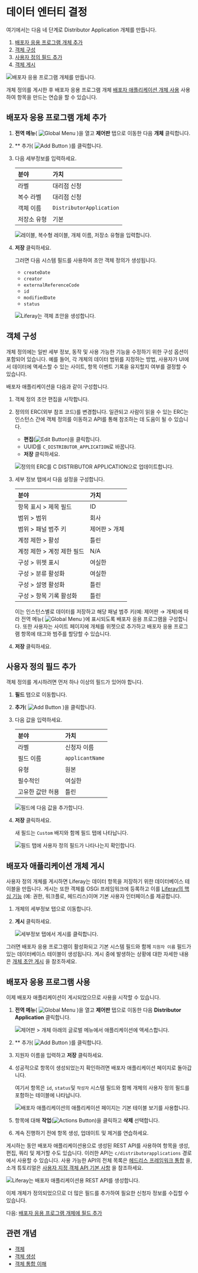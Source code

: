 # 데이터 엔터티 결정

여기에서는 다음 네 단계로 Distributor Application 개체를 만듭니다.

1. [배포자 응용 프로그램 개체 추가](#adding-the-distributor-application-object)
1. [객체 구성](#configuring-the-object)
1. [사용자 정의 필드 추가](#adding-a-custom-field)
1. [객체 게시](#publishing-the-distributor-application-object)

![배포자 응용 프로그램 개체를 만듭니다.](./determining-data-entities/images/01.png)

개체 정의를 게시한 후 배포자 응용 프로그램 개체 [배포자 애플리케이션 개체 사용](#using-distributor-applications) 사용하여 항목을 만드는 연습을 할 수 있습니다.

## 배포자 응용 프로그램 개체 추가

1. **전역 메뉴**( ![Global Menu](../../images/icon-applications-menu.png) )을 열고 **제어판** 탭으로 이동한 다음 **개체** 클릭합니다.

1. ** 추가( ![Add Button](../../images/icon-add.png) )를 클릭합니다.

1. 다음 세부정보를 입력하세요.

   | 분야     | 가치                       |
   |:------ |:------------------------ |
   | 라벨     | 대리점 신청                   |
   | 복수 라벨  | 대리점 신청                   |
   | 객체 이름  | `DistributorApplication` |
   | 저장소 유형 | 기본                       |

   ![레이블, 복수형 레이블, 개체 이름, 저장소 유형을 입력합니다.](./determining-data-entities/images/02.png)

1. **저장** 클릭하세요.

   그러면 다음 시스템 필드를 사용하여 초안 객체 정의가 생성됩니다.

      * `createDate`
      * `creator`
      * `externalReferenceCode`
      * `id`
      * `modifiedDate`
      * `status`

   ![Liferay는 객체 초안을 생성합니다.](./determining-data-entities/images/03.png)

## 객체 구성

개체 정의에는 일반 세부 정보, 동작 및 사용 가능한 기능을 수정하기 위한 구성 옵션이 포함되어 있습니다. 예를 들어, 각 개체의 데이터 범위를 지정하는 방법, 사용자가 UI에서 데이터에 액세스할 수 있는 사이트, 항목 이벤트 기록을 유지할지 여부를 결정할 수 있습니다.

배포자 애플리케이션을 다음과 같이 구성합니다.

1. 객체 정의 초안 편집을 시작합니다.

1. 정의의 ERC(외부 참조 코드)를 변경합니다. 일관되고 사람이 읽을 수 있는 ERC는 인스턴스 간에 객체 정의를 이동하고 API를 통해 참조하는 데 도움이 될 수 있습니다.

   * **편집**(![Edit Button](../../images/icon-edit.png))을 클릭합니다.
   * UUID를 `C_DISTRIBUTOR_APPLICATION`로 바꿉니다.
   * **저장** 클릭하세요.

   ![정의의 ERC를 C **DISTRIBUTOR** APPLICATION으로 업데이트합니다.](./determining-data-entities/images/04.png)

1. 세부 정보 탭에서 다음 설정을 구성합니다.

   | 분야               | 가치       |
   |:---------------- |:-------- |
   | 항목 표시 > 제목 필드    | ID       |
   | 범위 > 범위          | 회사       |
   | 범위 > 패널 범주 키     | 제어판 > 개체 |
   | 계정 제한 > 활성       | 틀린       |
   | 계정 제한 > 계정 제한 필드 | N/A      |
   | 구성 > 위젯 표시       | 여실한      |
   | 구성 > 분류 활성화      | 여실한      |
   | 구성 > 설명 활성화      | 틀린       |
   | 구성 > 항목 기록 활성화   | 틀린       |

   이는 인스턴스별로 데이터를 저장하고 해당 패널 범주 키(예: 제어판 &rarr; 개체)에 따라 전역 메뉴( ![Global Menu](../../images/icon-applications-menu.png) )에 표시되도록 배포자 응용 프로그램을 구성합니다. 또한 사용자는 사이트 페이지에 개체를 위젯으로 추가하고 배포자 응용 프로그램 항목에 태그와 범주를 할당할 수 있습니다.

1. **저장** 클릭하세요.

## 사용자 정의 필드 추가

객체 정의를 게시하려면 먼저 하나 이상의 필드가 있어야 합니다.

1. **필드** 탭으로 이동합니다.

1. **추가**( ![Add Button](../../images/icon-add.png) )을 클릭합니다.

1. 다음 값을 입력하세요.

   | 분야        | 가치              |
   |:--------- |:--------------- |
   | 라벨        | 신청자 이름          |
   | 필드 이름     | `applicantName` |
   | 유형        | 원본              |
   | 필수적인      | 여실한             |
   | 고유한 값만 허용 | 틀린              |

   ![필드에 다음 값을 추가합니다.](./determining-data-entities/images/05.png)

1. **저장** 클릭하세요.

   새 필드는 `Custom` 배지와 함께 필드 탭에 나타납니다.

   ![필드 탭에 사용자 정의 필드가 나타나는지 확인합니다.](./determining-data-entities/images/06.png)

## 배포자 애플리케이션 개체 게시

사용자 정의 개체를 게시하면 Liferay는 데이터 항목을 저장하기 위한 데이터베이스 테이블을 만듭니다. 게시는 또한 객체를 OSGi 프레임워크에 등록하고 이를 [Liferay의 핵심 기능](https://learn.liferay.com/w/dxp/building-applications/objects/understanding-object-integrations) (예: 권한, 워크플로, 헤드리스)이며 기본 사용자 인터페이스를 제공합니다.

1. 개체의 세부정보 탭으로 이동합니다.

1. **게시** 클릭하세요.
   
   ![세부정보 탭에서 게시를 클릭합니다.](./determining-data-entities/images/07.png)

그러면 배포자 응용 프로그램이 활성화되고 기본 시스템 필드와 함께 `지원자 이름` 필드가 있는 데이터베이스 테이블이 생성됩니다. 게시 중에 발생하는 상황에 대한 자세한 내용은 [개체 초안 게시](https://learn.liferay.com/en/w/dxp/building-applications/objects/creating-and-managing-objects/creating-objects#publishing-object-drafts) 을 참조하세요.

## 배포자 응용 프로그램 사용

이제 배포자 애플리케이션이 게시되었으므로 사용을 시작할 수 있습니다.

1. **전역 메뉴**( ![Global Menu](../../images/icon-applications-menu.png) )을 열고 **제어판** 탭으로 이동한 다음 **Distributor Application** 클릭합니다.
   
   ![제어판 > 개체 아래의 글로벌 메뉴에서 애플리케이션에 액세스합니다.](./determining-data-entities/images/08.png)

1. ** 추가( ![Add Button](../../images/icon-add.png) )를 클릭합니다.

1. 지원자 이름을 입력하고 **저장** 클릭하세요.

1. 성공적으로 항목이 생성되었는지 확인하려면 배포자 애플리케이션 페이지로 돌아갑니다.
   
   여기서 항목은 `id`, `status`및 `작성자` 시스템 필드와 함께 개체의 사용자 정의 필드를 포함하는 테이블에 나타납니다.
   
   ![배포자 애플리케이션의 애플리케이션 페이지는 기본 테이블 보기를 사용합니다.](./determining-data-entities/images/09.png)

1. 항목에 대해 **작업**(![Actions Button](../../images/icon-actions.png))을 클릭하고 **삭제** 선택합니다.

1. 계속 진행하기 전에 항목 생성, 업데이트 및 제거를 연습하세요.

게시하는 동안 배포자 애플리케이션용으로 생성된 REST API를 사용하여 항목을 생성, 편집, 쿼리 및 제거할 수도 있습니다. 이러한 API는 `c/distributorapplications` 경로에서 사용할 수 있습니다. 사용 가능한 API의 전체 목록은 [헤드리스 프레임워크 통합](https://learn.liferay.com/en/w/dxp/building-applications/objects/understanding-object-integrations/headless-framework-integration) 을, 소개 튜토리얼은 [사용자 지정 객체 API 기본 사항](https://learn.liferay.com/en/w/dxp/building-applications/objects/objects-tutorials/using-apis/object-api-basics) 을 참조하세요.

![Liferay는 배포자 애플리케이션용 REST API를 생성합니다.](./determining-data-entities/images/10.png)

이제 개체가 정의되었으므로 더 많은 필드를 추가하여 필요한 신청자 정보를 수집할 수 있습니다.

다음: [배포자 응용 프로그램 개체에 필드 추가](./adding-fields-to-the-distributor-application-object.md)

## 관련 개념

* [객체](https://learn.liferay.com/en/w/dxp/building-applications/objects)
* [객체 생성](https://learn.liferay.com/en/w/dxp/building-applications/objects/creating-and-managing-objects/creating-objects)
* [객체 통합 이해](https://learn.liferay.com/w/dxp/building-applications/objects/understanding-object-integrations)
